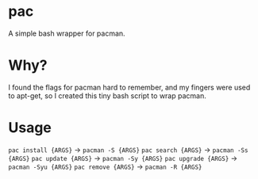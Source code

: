 pac
===

A simple bash wrapper for pacman.

# Why?

I found the flags for pacman hard to remember, and my fingers were used to apt-get, so I created this tiny bash script to wrap pacman.

# Usage

`pac install {ARGS}` -> `pacman -S {ARGS}`
`pac search {ARGS}`  -> `pacman -Ss {ARGS}`
`pac update {ARGS}`  -> `pacman -Sy {ARGS}`
`pac upgrade {ARGS}` -> `pacman -Syu {ARGS}`
`pac remove {ARGS}`  -> `pacman -R {ARGS}`
